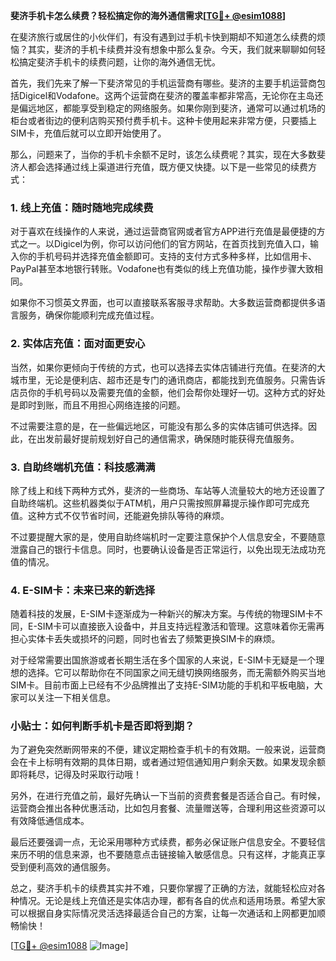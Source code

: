**斐济手机卡怎么续费？轻松搞定你的海外通信需求[[TG💪+ @esim1088](https://t.me/s/esim1088)]**

在斐济旅行或居住的小伙伴们，有没有遇到过手机卡快到期却不知道怎么续费的烦恼？其实，斐济的手机卡续费并没有想象中那么复杂。今天，我们就来聊聊如何轻松搞定斐济手机卡的续费问题，让你的海外通信无忧。

首先，我们先来了解一下斐济常见的手机运营商有哪些。斐济的主要手机运营商包括Digicel和Vodafone。这两个运营商在斐济的覆盖率都非常高，无论你在主岛还是偏远地区，都能享受到稳定的网络服务。如果你刚到斐济，通常可以通过机场的柜台或者街边的便利店购买预付费手机卡。这种卡使用起来非常方便，只要插上SIM卡，充值后就可以立即开始使用了。

那么，问题来了，当你的手机卡余额不足时，该怎么续费呢？其实，现在大多数斐济人都会选择通过线上渠道进行充值，既方便又快捷。以下是一些常见的续费方式：

### 1. 线上充值：随时随地完成续费

对于喜欢在线操作的人来说，通过运营商官网或者官方APP进行充值是最便捷的方式之一。以Digicel为例，你可以访问他们的官方网站，在首页找到充值入口，输入你的手机号码并选择充值金额即可。支持的支付方式多种多样，比如信用卡、PayPal甚至本地银行转账。Vodafone也有类似的线上充值功能，操作步骤大致相同。

如果你不习惯英文界面，也可以直接联系客服寻求帮助。大多数运营商都提供多语言服务，确保你能顺利完成充值过程。

### 2. 实体店充值：面对面更安心

当然，如果你更倾向于传统的方式，也可以选择去实体店铺进行充值。在斐济的大城市里，无论是便利店、超市还是专门的通讯商店，都能找到充值服务。只需告诉店员你的手机号码以及需要充值的金额，他们会帮你处理好一切。这种方式的好处是即时到账，而且不用担心网络连接的问题。

不过需要注意的是，在一些偏远地区，可能没有那么多的实体店铺可供选择。因此，在出发前最好提前规划好自己的通信需求，确保随时能获得充值服务。

### 3. 自助终端机充值：科技感满满

除了线上和线下两种方式外，斐济的一些商场、车站等人流量较大的地方还设置了自助终端机。这些机器类似于ATM机，用户只需按照屏幕提示操作即可完成充值。这种方式不仅节省时间，还能避免排队等待的麻烦。

不过要提醒大家的是，使用自助终端机时一定要注意保护个人信息安全，不要随意泄露自己的银行卡信息。同时，也要确认设备是否正常运行，以免出现无法成功充值的情况。

### 4. E-SIM卡：未来已来的新选择

随着科技的发展，E-SIM卡逐渐成为一种新兴的解决方案。与传统的物理SIM卡不同，E-SIM卡可以直接嵌入设备中，并且支持远程激活和管理。这意味着你无需再担心实体卡丢失或损坏的问题，同时也省去了频繁更换SIM卡的麻烦。

对于经常需要出国旅游或者长期生活在多个国家的人来说，E-SIM卡无疑是一个理想的选择。它可以帮助你在不同国家之间无缝切换网络服务，而无需额外购买当地SIM卡。目前市面上已经有不少品牌推出了支持E-SIM功能的手机和平板电脑，大家可以关注一下相关信息。

### 小贴士：如何判断手机卡是否即将到期？

为了避免突然断网带来的不便，建议定期检查手机卡的有效期。一般来说，运营商会在卡上标明有效期的具体日期，或者通过短信通知用户剩余天数。如果发现余额即将耗尽，记得及时采取行动哦！

另外，在进行充值之前，最好先确认一下当前的资费套餐是否适合自己。有时候，运营商会推出各种优惠活动，比如包月套餐、流量赠送等，合理利用这些资源可以有效降低通信成本。

最后还要强调一点，无论采用哪种方式续费，都务必保证账户信息安全。不要轻信来历不明的信息来源，也不要随意点击链接输入敏感信息。只有这样，才能真正享受到便利高效的通信服务。

总之，斐济手机卡的续费其实并不难，只要你掌握了正确的方法，就能轻松应对各种情况。无论是线上充值还是实体店办理，都有各自的优点和适用场景。希望大家可以根据自身实际情况灵活选择最适合自己的方案，让每一次通话和上网都更加顺畅愉快！

[[TG💪+ @esim1088](https://t.me/s/esim1088) ![Image](https://i.postimg.cc/4NQfJmqS/Snipaste-2025-05-13-00-14-12.png)]
